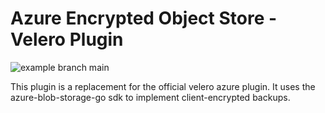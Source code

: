 # Azure Encrypted Object Store - Velero Plugin
![example branch main](https://github.com/equinor/velero-plugin-aeos/actions/workflows/build.yml/badge.svg) 

This plugin is a replacement for the official velero azure plugin. It uses the azure-blob-storage-go sdk to implement client-encrypted backups.
